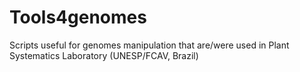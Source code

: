 # Tools4genomes
Scripts useful for genomes manipulation that are/were used in Plant Systematics Laboratory (UNESP/FCAV, Brazil)
